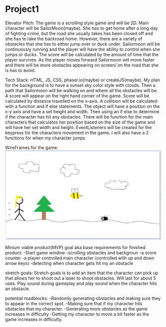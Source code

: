 # Project1

Elevator Pitch:
The game is a scrolling style game and will be 2D. Main character will be SailorMoon(maybe). She has to get home after a long day of fighting crime, but the road she usually takes has been closed off and she has to take the backroad home. However, there are a variety of obstacles that she has to either jump over or duck under. Sailormoon will be continuously running and the player will have the ability to control when she jumps or ducks. The score will be calculated by the amount of time that the player survives. As the player moves forward Sailormoon will move faster and there will be more obstacles appearing on screen/ on the road that she is has to avoid.

Tech Stack: HTML, JS, CSS, phaser.io(maybe) or createJS(maybe).
My plan for the background is to have a sunset sky color style with clouds. Then a path that Sailormoon will be walking on and where all the obstacles will be.
A score will appear on the right hand corner of the game. Score will be calculated by distance travelled on the x-axis.
A collision will be calculated with a function and if else statements. The object will have a position on the x-y axis and have a set height and width. Then using an if else to determine if the character has hit any obstacles.
There will be function for the main characters that calculates her position based on the size of the game and will have her set width and height.
EventListeners will be created for the keypress for the characters movement in the game. I will also have a 2 functions for when my character jumps

WireFrames for the game:
![gameplaydraft](./gameplaydraft.png)

Minium viable product(MVP) goal aka base requirements for finished product:
-Start game window
-scrolling obstacles and backgroun
-a score counter
-a player controlled main character (controlled with up and down arrow keys)
-detecting when character gets hit my an obstacle

stretch goals:
Stretch goals is to add an item that the character can pick up that allows her to shoot out a laser to shoot obstacles. Will last for about 5 uses.
Play sound during gameplay and play sound when the character hits an obstacle.

potential roadblocks:
-Randomly generating obstacles and making sure they to appear in the correct spot.
-Making sure that if my character hits obstacles that my character.
-Generating more obstacles as the game increases in difficulty
-Getting my character to move a bit faster as the game increases in difficulty.
